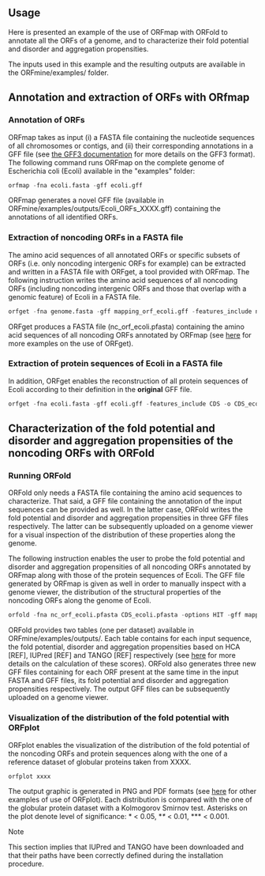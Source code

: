 ## Usage
Here is presented an example of the use of ORFmap with ORFold 
to annotate all the ORFs of a genome, and to characterize their fold potential
and disorder and aggregation propensities.

The inputs used in this example and the resulting outputs are 
available in the ORFmine/examples/ folder.


## Annotation and extraction of ORFs with ORfmap

### Annotation of ORFs
ORFmap takes as input (i) a FASTA file containing the nucleotide
sequences of all chromosomes or contigs, and (ii) their corresponding 
annotations in a GFF file (see 
[the GFF3 documentation](https://github.com/The-Sequence-Ontology/Specifications/blob/master/gff3.md)
for more details on the GFF3 format). 
The following command runs ORFmap on the complete genome of Escherichia
coli (Ecoli) available in the "examples" folder:

``` python
orfmap -fna ecoli.fasta -gff ecoli.gff
```
ORFmap generates a novel GFF file (available in 
ORFmine/examples/outputs/Ecoli_ORFs_XXXX.gff)
containing the annotations of all identified ORFs. 

### Extraction of noncoding ORFs in a FASTA file
The amino acid sequences of 
all annotated ORFs or specific subsets of ORFs (i.e. only noncoding 
intergenic ORFs for example) can be extracted and written in a 
FASTA file with ORFget, a tool provided with ORFmap. The following 
instruction writes the amino acid sequences of all noncoding ORFs (including 
noncoding intergenic ORFs and those that overlap with a genomic feature) 
of Ecoli in a FASTA file.


``` python
orfget -fna genome.fasta -gff mapping_orf_ecoli.gff -features_include nc -o nc_orf_ecoli
```

ORFget produces a FASTA file (nc_orf_ecoli.pfasta) containing the amino acid sequences
of all noncoding ORFs annotated by ORFmap (see [here](./orfget_run.md) for more examples 
on the use of ORFget). 

### Extraction of protein sequences of Ecoli in a FASTA file
In addition, ORFget enables the reconstruction of all protein 
sequences of Ecoli according to their definition in the **original**
GFF file.


``` python
orfget -fna ecoli.fasta -gff ecoli.gff -features_include CDS -o CDS_ecoli
```



## Characterization of the fold potential and disorder and aggregation propensities of the noncoding ORFs with ORFold


### Running ORFold
ORFold only needs a FASTA file containing the amino acid
sequences to characterize. That said, a GFF 
file containing the annotation of the input sequences can be provided
as well. In the latter case, ORFold writes the fold potential
and disorder and aggregation propensities in three GFF files respectively.
The latter can be subsequently uploaded on a genome viewer for a 
visual inspection of the distribution of these properties along
the genome. 

The following instruction enables the user to probe the fold 
potential and disorder and aggregation propensities of all noncoding
ORFs annotated by ORFmap along with those of the protein sequences
of Ecoli. The GFF file generated by ORFmap is given as well in order
to manually inspect with a genome viewer, the distribution of
the structural properties
 of the noncoding ORFs along the genome of Ecoli.

``` python
orfold -fna nc_orf_ecoli.pfasta CDS_ecoli.pfasta -options HIT -gff mapping_orf_ecoli.gff ecoli.gff
```

ORFold provides two tables (one per dataset) available in
ORFmine/examples/outputs/. Each table contains for each input 
sequence, the fold potential, disorder and aggregation propensities
based on HCA [REF], IUPred [REF] and TANGO [REF] respectively 
(see [here](./How_it_works_orfold.md) for more details on the calculation of these scores).
ORFold also generates three new GFF files containing for each
ORF present at the same time in the input FASTA and GFF files, 
its fold potential
and disorder and aggregation propensities respectively. The output
GFF files can be subsequently uploaded on a genome viewer.


### Visualization of the distribution of the fold potential with ORFplot

ORFplot enables the visualization of the distribution of the fold
potential of the noncoding ORFs and protein sequences along with the one of a reference dataset
of globular proteins taken from XXXX.

``` python
orfplot xxxx
```

The output graphic is generated in PNG and PDF formats (see 
[here](./Plot_orfold.md) for other examples of use of ORFplot). Each
distribution is compared with the one of the globular protein dataset
with a Kolmogorov Smirnov test. Asterisks on the plot denote level 
of significance: * < 0.05, \**\** < 0.01, *** < 0.001.


<div class="admonition note">
    <p class="first admonition-title">
        Note
    </p>
    <p class="last">
        This section implies that IUPred and TANGO have been downloaded 
and that their paths have been correctly defined during the installation 
procedure. 
    </p>
</div>
